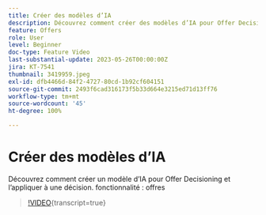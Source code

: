 ```yaml
---
title: Créer des modèles d’IA
description: Découvrez comment créer des modèles d’IA pour Offer Decisioning et les appliquer à une décision.
feature: Offers
role: User
level: Beginner
doc-type: Feature Video
last-substantial-update: 2023-05-26T00:00:00Z
jira: KT-7541
thumbnail: 3419959.jpeg
exl-id: dfb4466d-84f2-4727-80cd-1b92cf604151
source-git-commit: 2493f6cad316173f5b33d664e3215ed71d13ff76
workflow-type: tm+mt
source-wordcount: '45'
ht-degree: 100%

---
```


# Créer des modèles d’IA

Découvrez comment créer un modèle d’IA pour Offer Decisioning et l’appliquer à une décision.
fonctionnalité : offres

>[!VIDEO](https://video.tv.adobe.com/v/3444669/?learn=on&captions=fre_fr){transcript=true}
